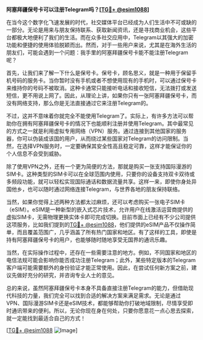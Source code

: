 **阿塞拜疆保号卡可以注册Telegram吗？[[TG💪+ @esim1088](https://t.me/s/esim1088)]**

在当今这个数字化飞速发展的时代，社交媒体平台已经成为人们生活中不可或缺的一部分。无论是用来与朋友保持联系、获取新闻资讯，还是寻找商业机会，这些平台都极大地便利了我们的生活。而在众多社交应用中，Telegram以其强大的加密功能和便捷的使用体验脱颖而出。然而，对于一些用户来说，尤其是在海外生活的朋友们，可能会遇到一个问题：我手里的阿塞拜疆保号卡能不能注册Telegram呢？

首先，让我们来了解一下什么是保号卡。保号卡，顾名思义，就是一种用于保留手机号码的服务卡。当你暂时没有手机或者不想使用现有的手机时，可以通过保号卡来维持你的号码不被取消。这种卡通常只能接听电话和接收短信，无法拨打或发送短信，更不用说上网了。因此，从理论上讲，如果你只有一张阿塞拜疆保号卡，而没有网络支持，那么你是无法直接通过它来注册Telegram的。

不过，这并不意味着你就完全不能使用Telegram了。实际上，有许多方法可以帮助你在拥有阿塞拜疆保号卡的情况下也能顺利注册并使用Telegram。其中最常见的方式之一就是利用虚拟专用网络（VPN）服务。通过连接到其他国家的服务器，你可以伪装成该国的用户，从而绕过某些国家对Telegram的访问限制。当然，在选择VPN服务时，一定要确保其安全性高且稳定可靠，这样才能保证你的个人信息不会受到威胁。

除了使用VPN之外，还有一个更为简便的方法，那就是购买一张支持国际漫游的SIM卡。这种类型的SIM卡可以在全球范围内使用，只要你的设备支持双卡双待或多频段功能，就可以轻松实现国际通话和数据流量共享。这样一来，即使你身处异国他乡，也可以随时通过网络连接Telegram，与世界各地的朋友保持联络。

当然，如果你觉得上述两种方法都太过麻烦，还可以考虑购买一张电子SIM卡（eSIM）。eSIM是一种新型的嵌入式芯片技术，允许用户在线激活运营商提供的虚拟SIM卡，无需物理更换实体卡即可完成切换。目前市面上已经有不少公司提供这项服务，比如我们提到的[TG💪+ @esim1088](https://t.me/s/esim1088)，他们提供的eSIM产品不仅操作简单，而且覆盖范围广，几乎涵盖了所有热门国家和地区。有了这样的工具，即使是持有阿塞拜疆保号卡的用户，也能够随时随地享受无国界的通讯乐趣。

当然，在实际操作过程中，还存在一些需要注意的地方。例如，不同国家和地区的电信法规可能会影响你能否成功注册Telegram；此外，某些特定版本的Telegram客户端可能需要额外的身份验证才能正常使用。因此，在尝试任何新方案之前，建议先做好充分的研究，并咨询专业人士的意见。

总的来说，虽然阿塞拜疆保号卡本身不具备直接注册Telegram的能力，但借助现代科技的力量，我们完全可以找到合适的解决方案来满足需求。无论是通过VPN、国际漫游SIM卡还是eSIM技术，都能够帮助你打破地域限制，尽情享受即时通讯带来的便利。所以，无论你现在身在何处，只要你愿意花一点心思去探索，就一定能找到最适合自己的方式！

[[TG💪+ @esim1088](https://t.me/s/esim1088) ![Image](https://i.postimg.cc/4NQfJmqS/Snipaste-2025-05-13-00-14-12.png)]